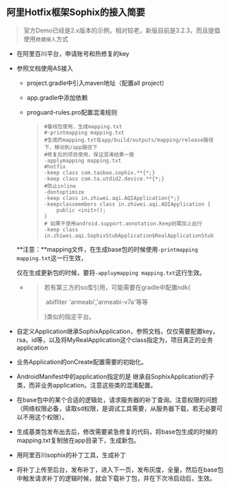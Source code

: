 ## 阿里Hotfix框架Sophix的接入简要

> 官方Demo已经是2.x版本的示例，相对较老，新版目前是3.2.3，而且提倡使用`稳健接入`方式

- 在阿里百川平台，申请账号和热修复的key

- 参照文档使用AS接入

  - project.gradle中引入maven地址（配置all project）

  - app.gradle中添加依赖

  - proguard-rules.pro配置混淆规则

    > ```properties
    > #基线包使用，生成mapping.txt
    > #-printmapping mapping.txt
    > #生成的mapping.txt在app/build/outputs/mapping/release路径下，移动到/app路径下
    > #修复后的项目使用，保证混淆结果一致
    > -applymapping mapping.txt
    > #hotfix
    > -keep class com.taobao.sophix.**{*;}
    > -keep class com.ta.utdid2.device.**{*;}
    > #防止inline
    > -dontoptimize
    > -keep class in.zhiwei.aqi.AQIApplication{*;}
    > -keepclassmembers class in.zhiwei.aqi.AQIApplication {
    >     public <init>();
    > }
    > # 如果不使用android.support.annotation.Keep则需加上此行
    > -keep class in.zhiwei.aqi.SophixStubApplication$RealApplicationStub
    > ```

  **注意：**mapping文件，在生成base包的时候使用`-printmapping mapping.txt`这一行生效，

  仅在生成更新包的时候，要将`-appluymapping mapping.txt`这行生效。

  - > 若有第三方的so库引用，可能需要在gradle中配置ndk{
    >
    > ​	abifliter 'armeabi','armeabi-v7a'等等
    >
    > }类似的指定平台。

- 自定义Application继承SophixApplication，参照文档，仅仅需要配置key，rsa，id等，以及将MyRealApplication这个class指定为，项目真正的业务application

- 业务Application的onCreate配置需要的初始化。

- AndroidManifest中的application指定的是 继承自SophixApplication的子类，而非业务application。注意这些类的混淆配置。

- 在base包中的某个合适的逻辑处，请求服务器的补丁查询。注意权限的问题（网络权限必备，读取sd权限，是调试工具需要，从服务器下载，若无必要可以不用这个权限）。

- 生成基类包发布出去后，修改需要紧急修复的代码，将base包生成的时候的mapping.txt复制放在app目录下，生成新包。

- 用阿里百川sophix的补丁工具，生成补丁

- 将补丁上传至后台，发布补丁，进入下一页，发布灰度，全量，然后在base包中触发请求补丁的逻辑时候，就会下载补丁包，并在下次冷启动后，生效。